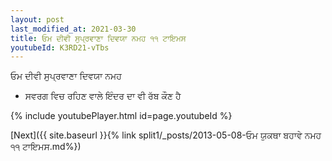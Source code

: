 ```yaml
---
layout: post
last_modified_at: 2021-03-30
title: ਓਮ ਦੀਵੀ ਸੁਪ੍ਰਵਾਣਾ ਦਿਵਯਾ ਨਮਹ ੧੧ ਟਾਇਮਸ
youtubeId: K3RD21-vTbs
---
```

 
 
 ਓਮ ਦੀਵੀ ਸੁਪ੍ਰਵਾਣਾ ਦਿਵਯਾ ਨਮਹ  
 
 -  ਸਵਰਗ ਵਿਚ ਰਹਿਣ ਵਾਲੇ ਇੰਦਰ ਦਾ ਵੀ ਰੱਬ ਕੌਣ ਹੈ 
 
  
 
  
 
 
 
 
 
 


{% include youtubePlayer.html id=page.youtubeId %}
 
[Next]({{ site.baseurl }}{% link  split1/_posts/2013-05-08-ਓਮ ਯੁਕਥਾ ਬਹਾਵੇ ਨਮਹ ੧੧ ਟਾਇਮਸ.md%})
 
